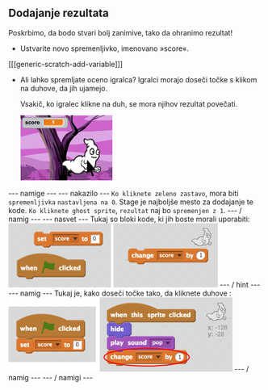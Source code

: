 ## Dodajanje rezultata

Poskrbimo, da bodo stvari bolj zanimive, tako da ohranimo rezultat!

+ Ustvarite novo spremenljivko, imenovano »score«.

[[[generic-scratch-add-variable]]]

+ Ali lahko spremljate oceno igralca? Igralci morajo doseči točke s klikom na duhove, da jih ujamejo.
    
    Vsakič, ko igralec klikne na duh, se mora njihov rezultat povečati.
    
    ![Povečanje rezultatov](images/ghost-score-test.png)

\--- namige \--- \--- nakazilo \--- `Ko kliknete zeleno zastavo`, mora biti `spremenljivka` `nastavljena na 0`. Stage je najboljše mesto za dodajanje te kode. `Ko kliknete ghost sprite`, `rezultat` naj bo `spremenjen z 1`. \--- / namig \--- \--- nasvet \--- Tukaj so bloki kode, ki jih boste morali uporabiti: ![screenshot](images/ghost-score-blocks.png) \--- / hint \--- \--- namig \--- Tukaj je, kako doseči točke tako, da kliknete duhove : ![screenshot](images/ghost-score-code.png) \--- / namig \--- \--- / namigi \---
